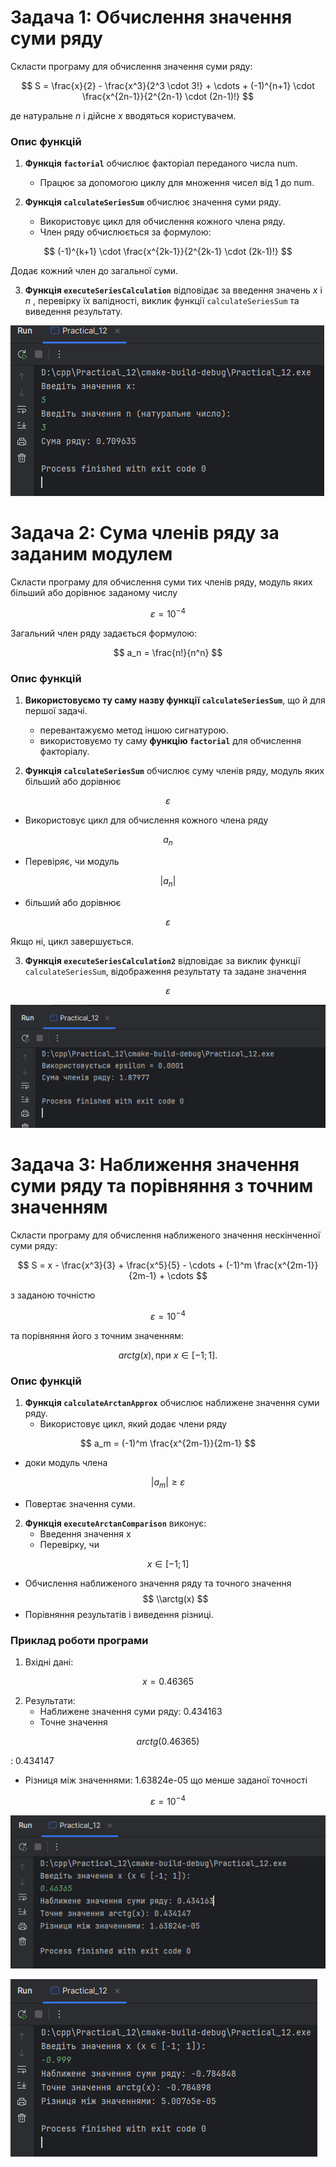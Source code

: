 
# Задача 1: Обчислення значення суми ряду

Скласти програму для обчислення значення суми ряду:

$$ S = \frac{x}{2} - \frac{x^3}{2^3 \cdot 3!} + \cdots + (-1)^{n+1} \cdot \frac{x^{2n-1}}{2^{2n-1} \cdot (2n-1)!} $$

де натуральне $n$ і дійсне $x$ вводяться користувачем.

### Опис функцій

1. **Функція `factorial`** обчислює факторіал переданого числа num.
    - Працює за допомогою циклу для множення чисел від 1 до num.

2. **Функція `calculateSeriesSum`** обчислює значення суми ряду.
    - Використовує цикл для обчислення кожного члена ряду.
    - Член ряду обчислюється за формулою:
   
$$ (-1)^{k+1} \cdot \frac{x^{2k-1}}{2^{2k-1} \cdot (2k-1)!} $$
   
Додає кожний член до загальної суми.

3. **Функція `executeSeriesCalculation`** відповідає за введення значень $x$ і $n$ , перевірку їх валідності, виклик функції `calculateSeriesSum` та виведення результату.

![2024-11-29_202609.jpg](screenshots%2F2024-11-29_202609.jpg)

# Задача 2: Сума членів ряду за заданим модулем

Скласти програму для обчислення суми тих членів ряду, модуль яких більший або дорівнює заданому числу 

$$ \varepsilon = 10^{-4} $$

Загальний член ряду задається формулою:

$$ a_n = \frac{n!}{n^n} $$

### Опис функцій

1. **Використовуємо ту саму назву функції `calculateSeriesSum`**, що й для першої задачі. 
   - перевантажуємо метод іншою сигнатурою.
   - використовуємо ту саму **функцію `factorial`** для обчислення факторіалу.

2. **Функція `calculateSeriesSum`** обчислює суму членів ряду, модуль яких більший або дорівнює 

$$ \varepsilon $$

   - Використовує цикл для обчислення кожного члена ряду 

$$ a_n $$

   - Перевіряє, чи модуль 

$$ |a_n| $$ 

   - більший або дорівнює 

$$ \varepsilon $$ 

Якщо ні, цикл завершується.

3. **Функція `executeSeriesCalculation2`** відповідає за виклик функції `calculateSeriesSum`, відображення результату та задане значення 

$$ \varepsilon $$

![2024-11-29_205652.jpg](screenshots%2F2024-11-29_205652.jpg)

# Задача 3: Наближення значення суми ряду та порівняння з точним значенням

Скласти програму для обчислення наближеного значення нескінченної суми ряду:

$$ S = x - \frac{x^3}{3} + \frac{x^5}{5} - \cdots + (-1)^m \frac{x^{2m-1}}{2m-1} + \cdots $$

з заданою точністю 

$$ \varepsilon = 10^{-4} $$ 

та порівняння його з точним значенням:

$$ arctg(x), \text{при } x \in [-1; 1]. $$

### Опис функцій

1. **Функція `calculateArctanApprox`** обчислює наближене значення суми ряду.
   - Використовує цикл, який додає члени ряду 

$$ a_m = (-1)^m \frac{x^{2m-1}}{2m-1} $$

   - доки модуль члена 

$$ |a_m| \geq \varepsilon $$

   - Повертає значення суми.

2. **Функція `executeArctanComparison`** виконує:
   - Введення значення x
   - Перевірку, чи 

$$ x \in [-1; 1] $$

   - Обчислення наближеного значення ряду та точного значення $$ \\arctg(x) $$
   - Порівняння результатів і виведення різниці.

### Приклад роботи програми

1. Вхідні дані:

$$ x = 0.46365 $$

2. Результати:
   - Наближене значення суми ряду: 0.434163
   - Точне значення 

$$ arctg(0.46365) $$

: 0.434147
   - Різниця між значеннями: 1.63824e-05 що менше заданої точності 

$$ \varepsilon = 10^{-4} $$

![2024-11-29_211633.jpg](screenshots%2F2024-11-29_211633.jpg)

![2024-11-29_212026.jpg](screenshots%2F2024-11-29_212026.jpg)